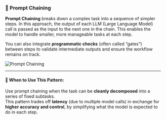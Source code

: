 ### 🧩 Prompt Chaining

**Prompt Chaining** breaks down a complex task into a sequence of simpler steps. In this approach, the output of each LLM (Large Language Model) call is passed as the input to the next one in the chain. This enables the model to handle smaller, more manageable tasks at each step.

You can also integrate **programmatic checks** (often called “gates”) between steps to validate intermediate outputs and ensure the workflow remains on track.


![Prompt Chaining](https://short-link.me/15t7C)


---

#### 📌 When to Use This Pattern:

Use prompt chaining when the task can be **cleanly decomposed** into a series of fixed subtasks.  
This pattern trades off **latency** (due to multiple model calls) in exchange for **higher accuracy and control**, by simplifying what the model is expected to do in each step.
